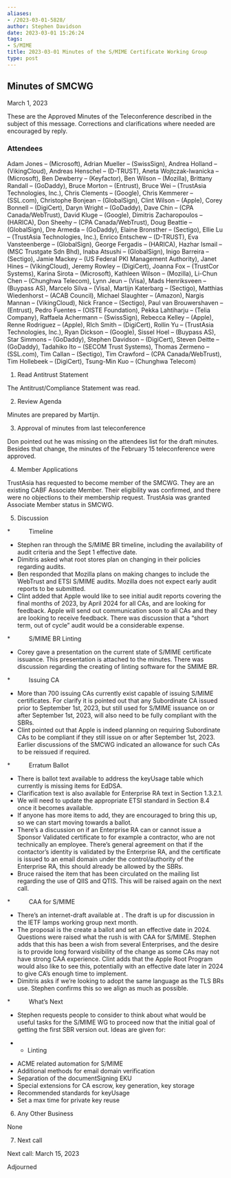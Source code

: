 ```yaml
---
aliases:
- /2023-03-01-5828/
author: Stephen Davidson
date: 2023-03-01 15:26:24
tags:
- S/MIME
title: 2023-03-01 Minutes of the S/MIME Certificate Working Group
type: post
---
```


## **Minutes of SMCWG**

March 1, 2023

These are the Approved Minutes of the Teleconference described in the subject of this message. Corrections and clarifications where needed are encouraged by reply.

### **Attendees**

Adam Jones – (Microsoft), Adrian Mueller – (SwissSign), Andrea Holland – (VikingCloud), Andreas Henschel – (D-TRUST), Aneta Wojtczak-Iwanicka – (Microsoft), Ben Dewberry – (Keyfactor), Ben Wilson – (Mozilla), Brittany Randall – (GoDaddy), Bruce Morton – (Entrust), Bruce Wei – (TrustAsia Technologies, Inc.), Chris Clements – (Google), Chris Kemmerer – (SSL.com), Christophe Bonjean – (GlobalSign), Clint Wilson – (Apple), Corey Bonnell – (DigiCert), Daryn Wright – (GoDaddy), Dave Chin – (CPA Canada/WebTrust), David Kluge – (Google), Dimitris Zacharopoulos – (HARICA), Don Sheehy – (CPA Canada/WebTrust), Doug Beattie – (GlobalSign), Dre Armeda – (GoDaddy), Elaine Bronsther – (Sectigo), Ellie Lu – (TrustAsia Technologies, Inc.), Enrico Entschew – (D-TRUST), Eva Vansteenberge – (GlobalSign), George Fergadis – (HARICA), Hazhar Ismail – (MSC Trustgate Sdn Bhd), Inaba Atsushi – (GlobalSign), Inigo Barreira – (Sectigo), Jamie Mackey – (US Federal PKI Management Authority), Janet Hines – (VikingCloud), Jeremy Rowley – (DigiCert), Joanna Fox – (TrustCor Systems), Karina Sirota – (Microsoft), Kathleen Wilson – (Mozilla), Li-Chun Chen – (Chunghwa Telecom), Lynn Jeun – (Visa), Mads Henriksveen – (Buypass AS), Marcelo Silva – (Visa), Martijn Katerbarg – (Sectigo), Matthias Wiedenhorst – (ACAB Council), Michael Slaughter – (Amazon), Nargis Mannan – (VikingCloud), Nick France – (Sectigo), Paul van Brouwershaven – (Entrust), Pedro Fuentes – (OISTE Foundation), Pekka Lahtiharju – (Telia Company), Raffaela Achermann – (SwissSign), Rebecca Kelley – (Apple), Renne Rodriguez – (Apple), RIch Smith – (DigiCert), Rollin Yu – (TrustAsia Technologies, Inc.), Ryan Dickson – (Google), Sissel Hoel – (Buypass AS), Star Simmons – (GoDaddy), Stephen Davidson – (DigiCert), Steven Deitte – (GoDaddy), Tadahiko Ito – (SECOM Trust Systems), Thomas Zermeno – (SSL.com), Tim Callan – (Sectigo), Tim Crawford – (CPA Canada/WebTrust), Tim Hollebeek – (DigiCert), Tsung-Min Kuo – (Chunghwa Telecom)

1. Read Antitrust Statement

The Antitrust/Compliance Statement was read.

2. Review Agenda

Minutes are prepared by Martijn.

3. Approval of minutes from last teleconference

Don pointed out he was missing on the attendees list for the draft minutes. Besides that change, the minutes of the February 15 teleconference were approved.

4. Member Applications

TrustAsia has requested to become member of the SMCWG. They are an existing CABF Associate Member. Their eligibility was confirmed, and there were no objections to their membership request. TrustAsia was granted Associate Member status in SMCWG.

5. Discussion

\*           Timeline

- Stephen ran through the S/MIME BR timeline, including the availability of audit criteria and the Sept 1 effective date.
- Dimitris asked what root stores plan on changing in their policies regarding audits.
- Ben responded that Mozilla plans on making changes to include the WebTrust and ETSI S/MIME audits. Mozilla does not expect early audit reports to be submitted.
- Clint added that Apple would like to see initial audit reports covering the final months of 2023, by April 2024 for all CAs, and are looking for feedback. Apple will send out communication soon to all CAs and they are looking to receive feedback. There was discussion that a “short term, out of cycle” audit would be a considerable expense.

\*           S/MIME BR Linting

- Corey gave a presentation on the current state of S/MIME certificate issuance. This presentation is attached to the minutes. There was discussion regarding the creating of linting software for the SMIME BR.

\*           Issuing CA

- More than 700 issuing CAs currently exist capable of issuing S/MIME certificates. For clarify it is pointed out that any Subordinate CA issued prior to September 1st, 2023, but still used for S/MIME issuance on or after September 1st, 2023, will also need to be fully compliant with the SBRs.
- Clint pointed out that Apple is indeed planning on requiring Subordinate CAs to be compliant if they still issue on or after September 1st, 2023. Earlier discussions of the SMCWG indicated an allowance for such CAs to be reissued if required.

\*           Erratum Ballot

- There is ballot text available to address the keyUsage table which currently is missing items for EdDSA.
- Clarification text is also available for Enterprise RA text in Section 1.3.2.1.
- We will need to update the appropriate ETSI standard in Section 8.4 once it becomes available.
- If anyone has more items to add, they are encouraged to bring this up, so we can start moving towards a ballot.
- There’s a discussion on if an Enterprise RA can or cannot issue a Sponsor Validated certificate to for example a contractor, who are not technically an employee. There’s general agreement on that if the contactor’s identity is validated by the Enterprise RA, and the certificate is issued to an email domain under the control/authority of the Enterprise RA, this should already be allowed by the SBRs.
- Bruce raised the item that has been circulated on the mailing list regarding the use of QIIS and QTIS. This will be raised again on the next call.

\*           CAA for S/MIME

- There’s an internet-draft available at . The draft is up for discussion in the IETF lamps working group next month.
- The proposal is the create a ballot and set an effective date in 2024. Questions were raised what the rush is with CAA for S/MIME. Stephen adds that this has been a wish from several Enterprises, and the desire is to provide long forward visibility of the change as some CAs may not have strong CAA experience. Clint adds that the Apple Root Program would also like to see this, potentially with an effective date later in 2024 to give CA’s enough time to implement.
- Dimitris asks if we’re looking to adopt the same language as the TLS BRs use. Stephen confirms this so we align as much as possible.

\*           What’s Next

- Stephen requests people to consider to think about what would be useful tasks for the S/MIME WG to proceed now that the initial goal of getting the first SBR version out. Ideas are given for:

* - Linting

- ACME related automation for S/MIME
- Additional methods for email domain verification
- Separation of the documentSigning EKU
- Special extensions for CA escrow, key generation, key storage
- Recommended standards for keyUsage
- Set a max time for private key reuse

6. Any Other Business

None

7. Next call

Next call: March 15, 2023

Adjourned